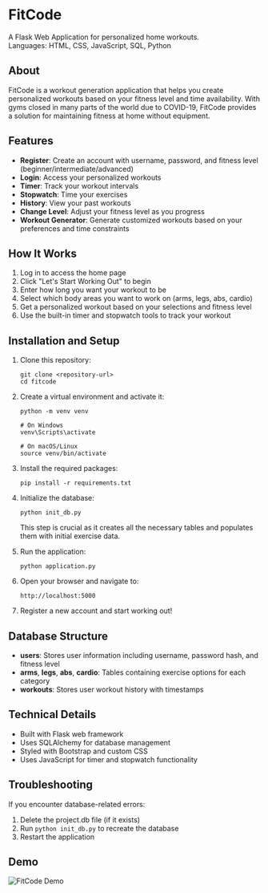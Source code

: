 # FitCode

A Flask Web Application for personalized home workouts.  
Languages: HTML, CSS, JavaScript, SQL, Python

## About

FitCode is a workout generation application that helps you create personalized workouts based on your fitness level and time availability. With gyms closed in many parts of the world due to COVID-19, FitCode provides a solution for maintaining fitness at home without equipment.

## Features

- **Register**: Create an account with username, password, and fitness level (beginner/intermediate/advanced)
- **Login**: Access your personalized workouts
- **Timer**: Track your workout intervals
- **Stopwatch**: Time your exercises
- **History**: View your past workouts
- **Change Level**: Adjust your fitness level as you progress
- **Workout Generator**: Generate customized workouts based on your preferences and time constraints

## How It Works

1. Log in to access the home page
2. Click "Let's Start Working Out" to begin
3. Enter how long you want your workout to be
4. Select which body areas you want to work on (arms, legs, abs, cardio)
5. Get a personalized workout based on your selections and fitness level
6. Use the built-in timer and stopwatch tools to track your workout

## Installation and Setup

1. Clone this repository:
   ```
   git clone <repository-url>
   cd fitcode
   ```

2. Create a virtual environment and activate it:
   ```
   python -m venv venv
   
   # On Windows
   venv\Scripts\activate
   
   # On macOS/Linux
   source venv/bin/activate
   ```

3. Install the required packages:
   ```
   pip install -r requirements.txt
   ```

4. Initialize the database:
   ```
   python init_db.py
   ```
   This step is crucial as it creates all the necessary tables and populates them with initial exercise data.

5. Run the application:
   ```
   python application.py
   ```

6. Open your browser and navigate to:
   ```
   http://localhost:5000
   ```

7. Register a new account and start working out!

## Database Structure

- **users**: Stores user information including username, password hash, and fitness level
- **arms**, **legs**, **abs**, **cardio**: Tables containing exercise options for each category
- **workouts**: Stores user workout history with timestamps

## Technical Details

- Built with Flask web framework
- Uses SQLAlchemy for database management
- Styled with Bootstrap and custom CSS
- Uses JavaScript for timer and stopwatch functionality

## Troubleshooting

If you encounter database-related errors:
1. Delete the project.db file (if it exists)
2. Run `python init_db.py` to recreate the database
3. Restart the application

## Demo

![FitCode Demo](https://github.com/user-attachments/assets/74daf22e-eb15-4ae7-b5d0-72a00762196c)


